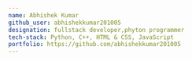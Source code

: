 ```yaml
---
name: Abhishek Kumar
github_user: abhishekkumar201005
designation: fullstack developer,phyton programmer
tech-stack: Python, C++, HTML & CSS, JavaScript
portfolio: https://github.com/abhishekkumar201005
---
```

